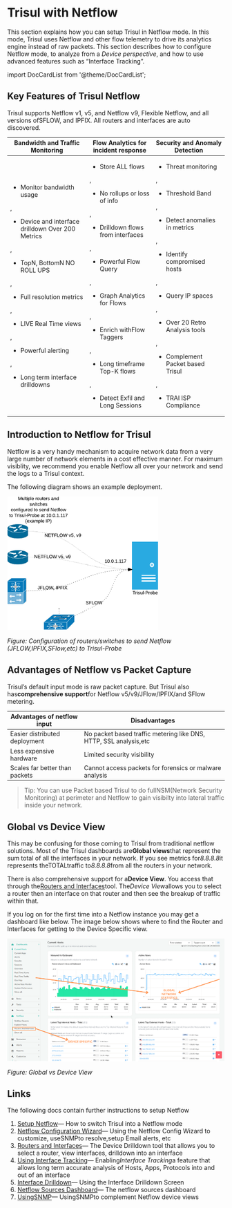 # Trisul with Netflow

This section explains how you can setup Trisul in Netflow mode. In this mode, Trisul uses Netflow and other flow telemetry to drive its analytics engine instead of raw packets. This section describes how to configure Netflow mode, to analyze from a *Device perspective*, and how to use advanced features such as “Interface Tracking”.

import DocCardList from '@theme/DocCardList';

<DocCardList />

## Key Features of Trisul Netflow

Trisul supports Netflow v1, v5, and Netflow v9, Flexible Netflow, and all versions ofSFLOW, and IPFIX. All routers and interfaces are auto discovered.

| Bandwidth and Traffic Monitoring                                                                                                                                                                                                                                                                                                     | Flow Analytics for incident response                                                                                                                                                                                                                                                                                                                              | Security and Anomaly Detection                                                                                                                                                                                                                                                                                                                 |
| ------------------------------------------------------------------------------------------------------------------------------------------------------------------------------------------------------------------------------------------------------------------------------------------------------------------------------------ | ----------------------------------------------------------------------------------------------------------------------------------------------------------------------------------------------------------------------------------------------------------------------------------------------------------------------------------------------------------------- | ---------------------------------------------------------------------------------------------------------------------------------------------------------------------------------------------------------------------------------------------------------------------------------------------------------------------------------------------- |
| <ul><li>Monitor bandwidth usage</li></ul>,  <ul><li>Device and interface drilldown Over 200 Metrics</li></ul>, <ul><li>TopN, BottomN NO ROLL UPS</li></ul>, <ul><li>Full resolution metrics</li></ul>, <ul><li>LIVE Real Time views</li></ul>, <ul><li>Powerful alerting</li></ul>, <ul><li>Long term interface drilldowns</li></ul> | <ul><li>Store ALL flows</li></ul>, <ul><li>No rollups or loss of info</li></ul>, <ul><li>Drilldown flows from interfaces</li></ul>, <ul><li>Powerful Flow Query</li></ul>, <ul><li>Graph Analytics for Flows</li></ul>, <ul><li>Enrich withFlow Taggers</li></ul>, <ul><li>Long timeframe Top-K flows</li></ul>, <ul><li>Detect Exfil and Long Sessions</li></ul> | <ul><li>Threat monitoring</li></ul>, <ul><li>Threshold Band</li></ul>, <ul><li>Detect anomalies in metrics</li></ul>, <ul><li>Identify compromised hosts</li></ul>, <ul><li>Query IP spaces</li></ul>, <ul><li>Over 20 Retro Analysis tools</li></ul>, <ul><li>Complement Packet based Trisul</li></ul>, <ul><li>TRAI ISP Compliance</li></ul> |

## Introduction to Netflow for Trisul

Netflow is a very handy mechanism to acquire network data from a very large number of network elements in a cost effective manner. For maximum visiblity, we recommend you enable Netflow all over your network and send the logs to a Trisul context.

The following diagram shows an example deployment.

![](images/netflow.png)

*Figure: Configuration of routers/switches to send Netflow (JFLOW,IPFIX,SFlow,etc) to Trisul-Probe*

## Advantages of Netflow vs Packet Capture

Trisul’s default input mode is raw packet capture. But Trisul also has**comprehensive support**for Netflow v5/v9/JFlow/IPFIX/and SFlow metering.

| Advantages of netflow input    | Disadvantages                                                     |
| ------------------------------ | ----------------------------------------------------------------- |
| Easier distributed deployment  | No packet based traffic metering like DNS, HTTP, SSL analysis,etc |
| Less expensive hardware        | Limited security visibility                                       |
| Scales far better than packets | Cannot access packets for forensics or malware analysis           |

> Tip: You can use Packet based Trisul to do fullNSM(Network Security Monitoring) at perimeter and Netflow to gain visibilty into lateral traffic inside your network.

## Global vs Device View

This may be confusing for those coming to Trisul from traditional netflow solutions. Most of the Trisul dashboards are**Global views**that represent the sum total of all the interfaces in your network. If you see metrics for*8.8.8.8*it represents theTOTALtraffic to*8.8.8.8*from all the routers in your network.

There is also comprehensive support for a**Device View**. You access that through the[Routers and Interfaces](/docs/ug/netflow/routers_and_interfaces)tool. The*Device View*allows you to select a router then an interface on that router and then see the breakup of traffic within that.

If you log on for the first time into a Netflow instance you may get a dashboard like below. The image below shows where to find the Router and Interfaces for getting to the Device Specific view.

![](images/Current_host.png)

*Figure: Global vs Device View*

## Links

The following docs contain further instructions to setup Netflow

1. [Setup Netflow](/docs/ug/netflow/netflow_setup)— How to switch Trisul into a Netflow mode
2. [Netflow Configuration Wizard](/docs/ug/netflow/netflow_wizard)— Using the Netflow Config Wizard to customize, useSNMPto resolve,setup Email alerts, etc
3. [Routers and Interfaces](/docs/ug/netflow/routers_and_interfaces)— The Device Drilldown tool that allows you to select a router, view interfaces, drilldown into an interface
4. [Using Interface Tracking](/docs/ug/netflow/interface_tracker)— Enabling*Interface Tracking*a feature that allows long term accurate analysis of Hosts, Apps, Protocols into and out of an interface
5. [Interface Drilldown](/docs/ug/netflow/drilldown)— Using the Interface Drilldown Screen
6. [Netflow Sources Dashboard](/docs/ug/netflow/sources)— The netflow sources dashboard
7. [UsingSNMP](/docs/ug/netflow/snmp)— UsingSNMPto complement Netflow device views
